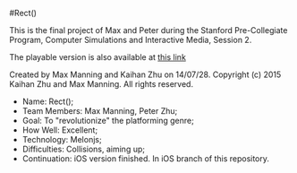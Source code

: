 #Rect()

This is the final project of Max and Peter during the Stanford Pre-Collegiate Program, Computer Simulations and Interactive Media, Session 2. 

The playable version is also available at [this link][gameWebsiteLink]

Created by Max Manning and Kaihan Zhu on 14/07/28.
Copyright (c) 2015 Kaihan Zhu and Max Manning. All rights reserved.


* Name: Rect();
* Team Members: Max Manning, Peter Zhu;
* Goal: To "revolutionize" the platforming genre;
* How Well: Excellent;
* Technology: Melonjs;
* Difficulties: Collisions, aiming up;
* Continuation: iOS version finished. In iOS branch of this repository. 

[gameWebsiteLink]: http://game.zhukaihan.com
